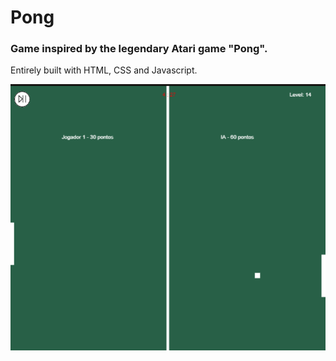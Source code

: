# Pong

### Game inspired by the legendary Atari game "Pong".
Entirely built with HTML, CSS and Javascript.

<img src="/img/img_pong.png" alt="pong image" />
